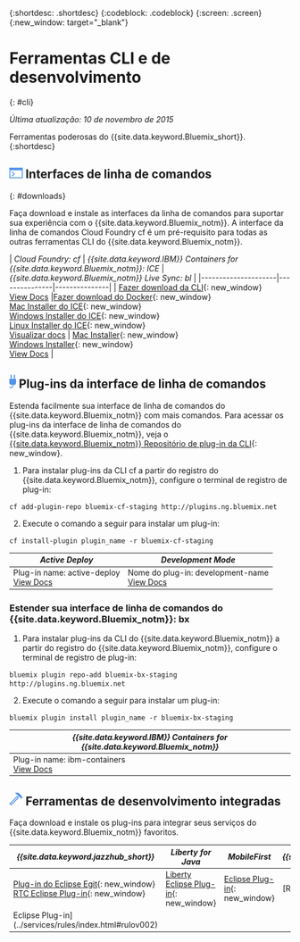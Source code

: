 {:shortdesc: .shortdesc}
{:codeblock: .codeblock}
{:screen: .screen}
{:new_window: target="_blank"}

# Ferramentas CLI e de desenvolvimento
{: #cli}

*Última atualização: 10 de novembro de 2015*

Ferramentas poderosas do {{site.data.keyword.Bluemix_short}}.
{:shortdesc}

## ![Interfaces de linha de comandos](./images/CLI.png) Interfaces de linha de comandos
{: #downloads}

Faça download e instale as interfaces da linha de comandos para suportar sua experiência com o {{site.data.keyword.Bluemix_notm}}. A interface da linha de comandos Cloud Foundry cf
é um pré-requisito para todas as outras ferramentas CLI do {{site.data.keyword.Bluemix_notm}}.


| *Cloud Foundry: cf* |	*{{site.data.keyword.IBM}} Containers for {{site.data.keyword.Bluemix_notm}}: ICE* | *{{site.data.keyword.Bluemix_notm}} Live Sync:
bl* |
|---------------------|---------------|---------------|
| [Fazer download da CLI](https://github.com/cloudfoundry/cli/releases){: new_window}  <br> [View Docs](./reference/cfcommands/index.html) |[Fazer download do Docker](https://docs.docker.com/installation/){: new_window} <br> [Mac Installer do ICE](ftp://public.dhe.ibm.com/cloud/bluemix/cli/Bluemix_ice.pkg){: new_window} <br> [Windows Installer do ICE](ftp://public.dhe.ibm.com/cloud/bluemix/cli/Bluemix_ice.exe){: new_window} <br> [Linux Installer do ICE](ftp://public.dhe.ibm.com/cloud/bluemix/cli/Bluemix_ice.tar.gz){: new_window} <br> [Visualizar docs](../containers/container_cli_ice_ov.html) | [Mac Installer](ftp://public.dhe.ibm.com/cloud/bluemix/cli/Bluemix_bl.pkg){: new_window} <br> [Windows Installer](ftp://public.dhe.ibm.com/cloud/bluemix/cli/Bluemix_bl.exe){: new_window} <br> [View Docs](./reference/bl/index.html) |


## ![Plug-ins da interface de linha de comandos](./images/CLI_Plugin.png) Plug-ins da interface de linha de comandos

Estenda facilmente sua interface de linha de comandos do {{site.data.keyword.Bluemix_notm}} com mais comandos. Para acessar os plug-ins da interface de linha de comandos do {{site.data.keyword.Bluemix_notm}}, veja o [{{site.data.keyword.Bluemix_notm}} Repositório de plug-in da CLI](http://plugins.{DomainName}/){: new_window}.

1. Para instalar plug-ins da CLI cf a partir do registro do {{site.data.keyword.Bluemix_notm}}, configure o terminal de registro de plug-in:
```
cf add-plugin-repo bluemix-cf-staging http://plugins.ng.bluemix.net
```
2. Execute o comando a seguir para instalar um
plug-in:
```
cf install-plugin plugin_name -r bluemix-cf-staging
```

| *Active Deploy* |  *Development Mode* | 
|-----------------|-----------------|
| Plug-in name: active-deploy <br>  [View Docs](../services/ActiveDeploy/index.html#cli) |  Nome do plug-in: development-name <br> [View Docs](./plugins/dev_mode/index.html) | 

### Estender sua interface de linha de comandos do {{site.data.keyword.Bluemix_notm}}: bx
1. Para instalar plug-ins da CLI do {{site.data.keyword.Bluemix_notm}} a partir do registro do {{site.data.keyword.Bluemix_notm}}, configure o terminal de registro de plug-in:
```
bluemix plugin repo-add bluemix-bx-staging http://plugins.ng.bluemix.net
```
2. Execute o comando a seguir para instalar um
plug-in:
```
bluemix plugin install plugin_name -r bluemix-bx-staging
```

| *{{site.data.keyword.IBM}} Containers for {{site.data.keyword.Bluemix_notm}}* |
|-----|
| Plug-in name: ibm-containers <br> [View Docs](https://www.{{DomainName}}/docs/containers/container_cli_cfic.html#container_cli_cfic) |

## ![Ferramentas de desenvolvimento integradas](./images/Integrated_Dev_Tools.png) Ferramentas de desenvolvimento integradas


Faça download e instale os plug-ins para integrar seus serviços do {{site.data.keyword.Bluemix_notm}} favoritos.

| *{{site.data.keyword.jazzhub_short}}* | *Liberty for Java* | *MobileFirst* | *{{site.data.keyword.rules_short}}* |
|-------------|----------|----------|----------|
| [Plug-in do Eclipse Egit](https://hub.jazz.net/docs/reference/gitclient/#eclipse_using_egit){: new_window} <br> [RTC Eclipse Plug-in](https://hub.jazz.net/docs/reference/gitclient/#eclipse_using_rtc){: new_window} | [Liberty Eclipse Plug-in](https://developer.ibm.com/wasdev/downloads/liberty-profile-using-eclipse/){: new_window} | [Eclipse Plug-in](https://marketplace.eclipse.org/content/ibm-mobilefirst-platform-studio){: new_window} | [Rules Designer
Eclipse Plug-in](../services/rules/index.html#rulov002) |
